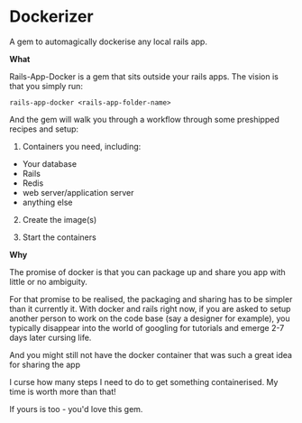 # Dockerizer
A gem to automagically dockerise any local rails app.

**What**

Rails-App-Docker is a gem that sits outside your rails apps. The vision is that you simply run:

`rails-app-docker <rails-app-folder-name>`

And the gem will walk you through a workflow through some preshipped recipes and setup:

1. Containers you need, including:
  - Your database
  - Rails
  - Redis
  - web server/application server
  - anything else

2. Create the image(s) 

3. Start the containers

**Why**

The promise of docker is that you can package up and share you app with little or no ambiguity.

For that promise to be realised, the packaging and sharing has to be simpler than it currently it. With docker and rails right now, if you are asked to setup another person to work on the code base (say a designer for example), you typically disappear into the world of googling for tutorials and emerge 2-7 days later cursing life. 

And you might still not have the docker container that was such a great idea for sharing the app

I curse how many steps I need to do to get something containerised. My time is worth more than that!

If yours is too - you'd love this gem.


